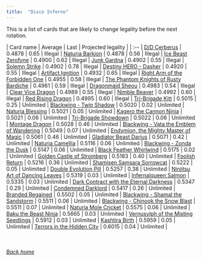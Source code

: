 ```yaml
---
title:  "Disco Inferno"
---
```


This is a list of cards that are likely to change legality before the next rotation.

| Card name | Average | Last | Projected legality |
| :-- |
[D/D Cerberus](https://db.ygoprodeck.com/card/?search=D/D%20Cerberus) | 0.4878 | 0.65 | Illegal |
[Naturia Barkion](https://db.ygoprodeck.com/card/?search=Naturia%20Barkion) | 0.4878 | 0.56 | Illegal |
[Ice Beast Zerofyne](https://db.ygoprodeck.com/card/?search=Ice%20Beast%20Zerofyne) | 0.4900 | 0.62 | Illegal |
[Junk Gardna](https://db.ygoprodeck.com/card/?search=Junk%20Gardna) | 0.4902 | 0.55 | Illegal |
[Solemn Strike](https://db.ygoprodeck.com/card/?search=Solemn%20Strike) | 0.4902 | 0.78 | Illegal |
[Destiny HERO - Dasher](https://db.ygoprodeck.com/card/?search=Destiny%20HERO%20-%20Dasher) | 0.4920 | 0.55 | Illegal |
[Artifact Ignition](https://db.ygoprodeck.com/card/?search=Artifact%20Ignition) | 0.4932 | 0.65 | Illegal |
[Right Arm of the Forbidden One](https://db.ygoprodeck.com/card/?search=Right%20Arm%20of%20the%20Forbidden%20One) | 0.4955 | 0.58 | Illegal |
[The Phantom Knights of Rusty Bardiche](https://db.ygoprodeck.com/card/?search=The%20Phantom%20Knights%20of%20Rusty%20Bardiche) | 0.4961 | 0.59 | Illegal |
[Dragonmaid Sheou](https://db.ygoprodeck.com/card/?search=Dragonmaid%20Sheou) | 0.4983 | 0.54 | Illegal |
[Clear Vice Dragon](https://db.ygoprodeck.com/card/?search=Clear%20Vice%20Dragon) | 0.4989 | 0.55 | Illegal |
[Nimble Beaver](https://db.ygoprodeck.com/card/?search=Nimble%20Beaver) | 0.4992 | 0.60 | Illegal |
[Red Rising Dragon](https://db.ygoprodeck.com/card/?search=Red%20Rising%20Dragon) | 0.4995 | 0.60 | Illegal |
[Tri-Brigade Kitt](https://db.ygoprodeck.com/card/?search=Tri-Brigade%20Kitt) | 0.5015 | 0.25 | Unlimited |
[Blackwing - Twin Shadow](https://db.ygoprodeck.com/card/?search=Blackwing%20-%20Twin%20Shadow) | 0.5020 | 0.02 | Unlimited |
[Naturia Blessing](https://db.ygoprodeck.com/card/?search=Naturia%20Blessing) | 0.5021 | 0.05 | Unlimited |
[Kagero the Cannon Ninja](https://db.ygoprodeck.com/card/?search=Kagero%20the%20Cannon%20Ninja) | 0.5021 | 0.06 | Unlimited |
[Tri-Brigade Showdown](https://db.ygoprodeck.com/card/?search=Tri-Brigade%20Showdown) | 0.5022 | 0.06 | Unlimited |
[Montage Dragon](https://db.ygoprodeck.com/card/?search=Montage%20Dragon) | 0.5028 | 0.46 | Unlimited |
[Blackwing - Vata the Emblem of Wandering](https://db.ygoprodeck.com/card/?search=Blackwing%20-%20Vata%20the%20Emblem%20of%20Wandering) | 0.5049 | 0.07 | Unlimited |
[Endymion, the Mighty Master of Magic](https://db.ygoprodeck.com/card/?search=Endymion,%20the%20Mighty%20Master%20of%20Magic) | 0.5061 | 0.46 | Unlimited |
[Gladiator Beast Darius](https://db.ygoprodeck.com/card/?search=Gladiator%20Beast%20Darius) | 0.5071 | 0.42 | Unlimited |
[Naturia Camellia](https://db.ygoprodeck.com/card/?search=Naturia%20Camellia) | 0.5116 | 0.06 | Unlimited |
[Blackwing - Zonda the Dusk](https://db.ygoprodeck.com/card/?search=Blackwing%20-%20Zonda%20the%20Dusk) | 0.5147 | 0.06 | Unlimited |
[Black Feather Whirlwind](https://db.ygoprodeck.com/card/?search=Black%20Feather%20Whirlwind) | 0.5175 | 0.02 | Unlimited |
[Golden Castle of Stromberg](https://db.ygoprodeck.com/card/?search=Golden%20Castle%20of%20Stromberg) | 0.5183 | 0.40 | Unlimited |
[Foolish Return](https://db.ygoprodeck.com/card/?search=Foolish%20Return) | 0.5216 | 0.36 | Unlimited |
[Shamisen Samsara Sorrowcat](https://db.ygoprodeck.com/card/?search=Shamisen%20Samsara%20Sorrowcat) | 0.5222 | 0.05 | Unlimited |
[Double Evolution Pill](https://db.ygoprodeck.com/card/?search=Double%20Evolution%20Pill) | 0.5257 | 0.38 | Unlimited |
[Ninjitsu Art of Dancing Leaves](https://db.ygoprodeck.com/card/?search=Ninjitsu%20Art%20of%20Dancing%20Leaves) | 0.5319 | 0.03 | Unlimited |
[Infernalqueen Salmon](https://db.ygoprodeck.com/card/?search=Infernalqueen%20Salmon) | 0.5335 | 0.03 | Unlimited |
[Dark Contract with the Eternal Darkness](https://db.ygoprodeck.com/card/?search=Dark%20Contract%20with%20the%20Eternal%20Darkness) | 0.5347 | 0.29 | Unlimited |
[Condemned Darklord](https://db.ygoprodeck.com/card/?search=Condemned%20Darklord) | 0.5417 | 0.26 | Unlimited |
[Branded Regained](https://db.ygoprodeck.com/card/?search=Branded%20Regained) | 0.5502 | 0.05 | Unlimited |
[Blackwing - Shamal the Sandstorm](https://db.ygoprodeck.com/card/?search=Blackwing%20-%20Shamal%20the%20Sandstorm) | 0.5511 | 0.06 | Unlimited |
[Blackwing - Chinook the Snow Blast](https://db.ygoprodeck.com/card/?search=Blackwing%20-%20Chinook%20the%20Snow%20Blast) | 0.5511 | 0.07 | Unlimited |
[Naturia Mole Cricket](https://db.ygoprodeck.com/card/?search=Naturia%20Mole%20Cricket) | 0.5575 | 0.06 | Unlimited |
[Baku the Beast Ninja](https://db.ygoprodeck.com/card/?search=Baku%20the%20Beast%20Ninja) | 0.5665 | 0.03 | Unlimited |
[Vernusylph of the Misting Seedlings](https://db.ygoprodeck.com/card/?search=Vernusylph%20of%20the%20Misting%20Seedlings) | 0.5912 | 0.03 | Unlimited |
[Kashtira Birth](https://db.ygoprodeck.com/card/?search=Kashtira%20Birth) | 0.5959 | 0.05 | Unlimited |
[Terrors in the Hidden City](https://db.ygoprodeck.com/card/?search=Terrors%20in%20the%20Hidden%20City) | 0.6015 | 0.04 | Unlimited |

<br>

###### [Back home](index)
